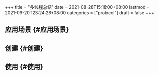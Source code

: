 +++
title = "多线程总结"
date = 2021-08-28T15:18:00+08:00
lastmod = 2021-09-20T23:24:28+08:00
categories = ["protocol"]
draft = false
+++

<!--more-->


## 应用场景 {#应用场景}


## 创建 {#创建}


## 使用 {#使用}